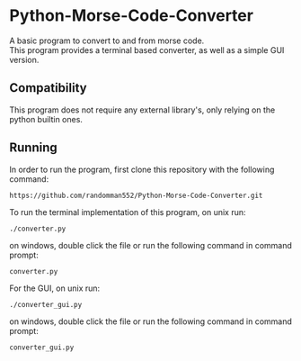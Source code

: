 # Python-Morse-Code-Converter
A basic program to convert to and from morse code.\
This program provides a terminal based converter, as well as a simple GUI version.

## Compatibility
This program does not require any external library's, only relying on the python builtin ones.

## Running
In order to run the program, first clone this repository with the following command:
```shell script
https://github.com/randomman552/Python-Morse-Code-Converter.git
```
To run the terminal implementation of this program, on unix run:
```shell script
./converter.py
```
on windows, double click the file or run the following command in command prompt:
```commandline
converter.py
```

For the GUI, on unix run:
```shell script
./converter_gui.py
```
on windows, double click the file or run the following command in command prompt:
```commandline
converter_gui.py
```
